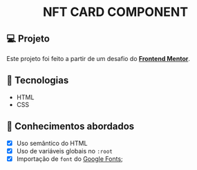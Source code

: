 <h1 align="center">
  NFT CARD COMPONENT
</h1>

## 💻 Projeto

Este projeto foi feito a partir de um desafio do [**Frontend Mentor**](https://www.frontendmentor.io).


## 🚀 Tecnologias

- HTML
- CSS

## 📔 Conhecimentos abordados

- [x]  Uso semântico do HTML
- [x]  Uso de variáveis globais no `:root`
- [x]  Importação de `font` do [Google Fonts](https://fonts.google.com/);
